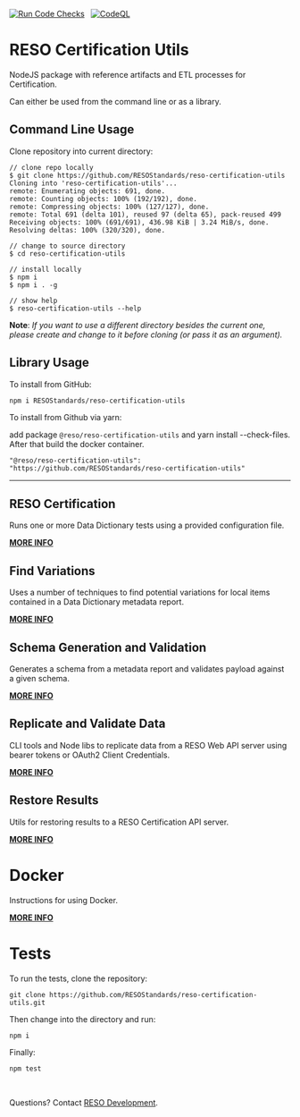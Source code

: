 [![Run Code Checks](https://github.com/RESOStandards/reso-certification-utils/actions/workflows/codecheck.yml/badge.svg)](https://github.com/RESOStandards/reso-certification-utils/actions/workflows/codecheck.yml) &nbsp; [![CodeQL](https://github.com/RESOStandards/reso-certification-utils/actions/workflows/codeql.yml/badge.svg)](https://github.com/RESOStandards/reso-certification-utils/actions/workflows/codeql.yml)

# RESO Certification Utils
NodeJS package with reference artifacts and ETL processes for Certification.

Can either be used from the command line or as a library.

## Command Line Usage
Clone repository into current directory:

```
// clone repo locally
$ git clone https://github.com/RESOStandards/reso-certification-utils
Cloning into 'reso-certification-utils'...
remote: Enumerating objects: 691, done.
remote: Counting objects: 100% (192/192), done.
remote: Compressing objects: 100% (127/127), done.
remote: Total 691 (delta 101), reused 97 (delta 65), pack-reused 499
Receiving objects: 100% (691/691), 436.98 KiB | 3.24 MiB/s, done.
Resolving deltas: 100% (320/320), done.

// change to source directory
$ cd reso-certification-utils

// install locally
$ npm i 
$ npm i . -g 

// show help
$ reso-certification-utils --help

```

**Note**: _If you want to use a different directory besides the current one, please create and change to it before cloning (or pass it as an argument)._

## Library Usage

To install from GitHub:

```
npm i RESOStandards/reso-certification-utils
```

To install from Github via yarn:

add package `@reso/reso-certification-utils` and yarn install --check-files. After that build the docker container.

```
"@reso/reso-certification-utils": "https://github.com/RESOStandards/reso-certification-utils"
```

---

## RESO Certification
Runs one or more Data Dictionary tests using a provided configuration file.

[**MORE INFO**](./lib/certification/README.md)

## Find Variations
Uses a number of techniques to find potential variations for local items contained in a Data Dictionary metadata report.

[**MORE INFO**](./lib/variations/README.md)

## Schema Generation and Validation
Generates a schema from a metadata report and validates payload against a given schema.

[**MORE INFO**](./lib/schema/README.md)

## Replicate and Validate Data
CLI tools and Node libs to replicate data from a RESO Web API server using bearer tokens or OAuth2 Client Credentials.

[**MORE INFO**](./lib/replication/README.md)

## Restore Results
Utils for restoring results to a RESO Certification API server.

[**MORE INFO**](./lib/restore/README.md)

# Docker
Instructions for using Docker.

[**MORE INFO**](./doc/DOCKER.md)

# Tests

To run the tests, clone the repository:

```
git clone https://github.com/RESOStandards/reso-certification-utils.git
```

Then change into the directory and run:

```
npm i
```

Finally:

```
npm test
```

<br >

Questions? Contact [RESO Development](mailto:dev@reso.org).
